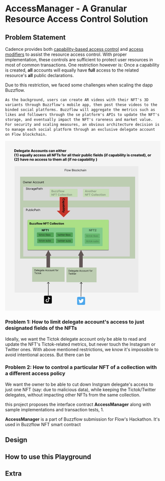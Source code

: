 # AccessManager - A Granular Resource Access Control Solution 

## Problem Statement


Cadence provides both [capability-based access control](https://developers.flow.com/cadence/language/capability-based-access-control) and [access modifiers](https://developers.flow.com/cadence/language/access-control) to assist the resource access control. With proper implementation, these controls are sufficient to protect user resources in most of common transactions. One restriction however is: Once a capability is created,  **all** accounts will equally have **full** access to the related resource's **all** public declarations. 

Due to this restriction,  we faced some challenges when scaling the dapp Buzzflow. 

```
As the background, users can create AR videos with their NFT's 3D variants through Buzzflow's mobile app, then post these videos to the binded social platforms. Buzzflow will aggregate the metrics such as likes and followers through the se platform's APIs to update the NFT's storage, and eventually impact the NFT's rareness and market value. For security and scaling measures, an obvious architecture decision is to manage each social platform through an exclusive delegate account on Flow blockchain.
```





![AccessOrig](AccessOrig.jpg)

### Problem 1: How to limit delegate account's access to just designated fields of the NFTs

Ideally, we want the Tictok delegate account only be able to read and update the NFT's Tictok-related metrics, but never touch the Instagram or Twitter ones. With above mentioned restrictions, we know it's impossible to avoid intentional access. But there can be 



### Problem 2: How to control a particular NFT of a collection with a different access policy

We want the owner to be able to cut down Instgram delegate's access to just one NFT (say: due to malicious data), while keeping the Tictok/Twitter delegates, without impacting other NFTs from the same collection. 


this project proposes the interface contract **AccessManager** along with sample implementations and transaction tests, 
1.  


**AccessManager** is a part of Buzzflow submission for Flow's Hackathon. It's used in Buzzflow NFT smart contract 




## Design


## How to use this Playground

## Extra